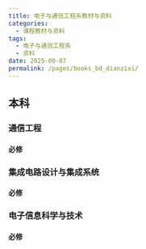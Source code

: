 ```yaml
---
title: 电子与通信工程系教材与资料
categories: 
  - 课程教材与资料
tags: 
  - 电子与通信工程系
  - 资料
date: 2025-09-07
permalink: /pages/books_bd_dianzixi/
---
```

## 本科
### 通信工程
#### 必修


### 集成电路设计与集成系统
#### 必修


### 电子信息科学与技术
#### 必修
